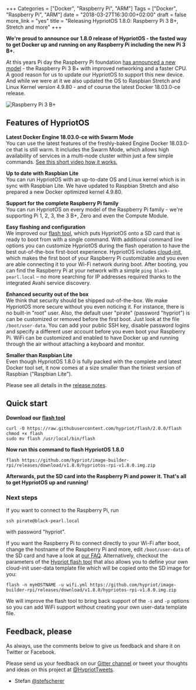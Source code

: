 +++
Categories = ["Docker", "Raspberry Pi", "ARM"]
Tags = ["Docker", "Raspberry Pi", "ARM"]
date = "2018-03-27T16:30:00+02:00"
draft = false
more_link = "yes"
title = "Releasing HypriotOS 1.8.0: Raspberry Pi 3 B+, Stretch and more"
+++

**We're proud to announce our 1.8.0 release of HypriotOS - the fasted way to get Docker up and running on any Raspberry Pi including the new Pi 3 B+.**

At this years Pi day the Raspberry Pi foundation [has announced a new model](https://www.raspberrypi.org/blog/raspberry-pi-3-model-bplus-sale-now-35/) - the Raspberry Pi 3 B+ with improved networking and a faster CPU. A good reason for us to update our HypriotOS to support this new device. And while we were at it we also updated the OS to Raspbian Stretch and Linux Kernel version 4.9.80 - and of course the latest Docker 18.03.0-ce release.

![Raspberry Pi 3 B+](/images/release-1-8/pi3-b-plus.jpg)

<!--more-->

## Features of HypriotOS

**Latest Docker Engine 18.03.0-ce with Swarm Mode** </br>
You can use the latest features of the freshly-baked Engine Docker 18.03.0-ce that is still warm. It includes the Swarm Mode, which allows high availability of services in a multi-node cluster within just a few simple commands.
[See this short video how it works.](https://blog.docker.com/2016/07/swarm-mode-on-a-raspberry-pi-cluster/)

**Up to date with Raspbian Lite** </br>
You can run HypriotOS with an up-to-date OS and Linux kernel which is in sync with Raspbian Lite. We have updated to Raspbian Stretch and also prepared a new Docker optimized kernel 4.9.80.

**Support for the complete Raspberry Pi family** </br>
You can run HypriotOS on every model of the Raspberry Pi family - we're supporting Pi 1, 2, 3, the 3 B+, Zero and even the Compute Module.

**Easy flashing and configuration** </br>
We improved our [flash tool](https://github.com/hypriot/flash), which puts HypriotOS onto a SD card that is ready to boot from with a single command. With additional command line options you can customize HypriotOS during the flash operation to have the best out-of-the-box first-boot experience.
HypriotOS includes [cloud-init](http://cloudinit.readthedocs.io/en/0.7.9/), which makes the first boot of your Raspberry Pi customizable and you even are able connecting it to your Wi-Fi network during boot.
After booting, you can find the Raspberry Pi at your network with a simple `ping black-pearl.local` – no more searching for IP addresses required thanks to the integrated Avahi service discovery.

**Enhanced security out of the box** </br>
We think that security should be shipped out-of-the-box. We make HypriotOS more secure without you even noticing it. For instance, there is no built-in "root" user. Also, the default user "pirate" (password "hypriot") is can be customized or removed before the first boot. Just look at the file `/boot/user-data`. You can add your public SSH key, disable password logins and specify a different user account before you even boot your Raspberry Pi. WiFi can be customized and enabled to have Docker up and running through the air without attaching a keyboard and monitor.

**Smaller than Raspbian Lite** </br>
Even though HypriotOS 1.8.0 is fully packed with the complete and latest Docker tool set, it now comes at a size smaller than the tiniest version of Raspbian ("Raspbian Lite").

Please see all details in the [release notes](https://github.com/hypriot/image-builder-rpi/releases/tag/v1.8.0).

## Quick start

**Download our [flash tool](https://github.com/hypriot/flash)**

```
curl -O https://raw.githubusercontent.com/hypriot/flash/2.0.0/flash
chmod +x flash
sudo mv flash /usr/local/bin/flash
```

**Now run this command to flash HypriotOS 1.8.0**

```
flash https://github.com/hypriot/image-builder-rpi/releases/download/v1.8.0/hypriotos-rpi-v1.8.0.img.zip
```

**Afterwards, put the SD card into the Raspberry Pi and power it. That's all to get HypriotOS up and running!**

### Next steps

If you want to connect to the Raspberry Pi, run

```
ssh pirate@black-pearl.local
```

with password "hypriot".

If you want the Raspberry Pi to connect directly to your Wi-Fi after boot, change the hostname of the Raspberry Pi and more, edit `/boot/user-data` of the SD card and have a look at [our FAQ](https://blog.hypriot.com/faq/#wifi). Alternatively, checkout the parameters of the [Hypriot flash tool](https://github.com/hypriot/flash) that also allows you to define your own cloud-init user-data template file which will be copied onto the SD image for you:

```
flash -n myHOSTNAME -u wifi.yml https://github.com/hypriot/image-builder-rpi/releases/download/v1.8.0/hypriotos-rpi-v1.8.0.img.zip
```

We will improve the flash tool to bring back support of the `-s` and `-p` options so you can add WiFi support without creating your own user-data template file.

## Feedback, please

As always, use the comments below to give us feedback and share it on Twitter or Facebook.

Please send us your feedback on our [Gitter channel](https://gitter.im/hypriot/talk) or tweet your thoughts and ideas on this project at [@HypriotTweets](https://twitter.com/HypriotTweets).

* Stefan [@stefscherer](https://twitter.com/stefscherer)
